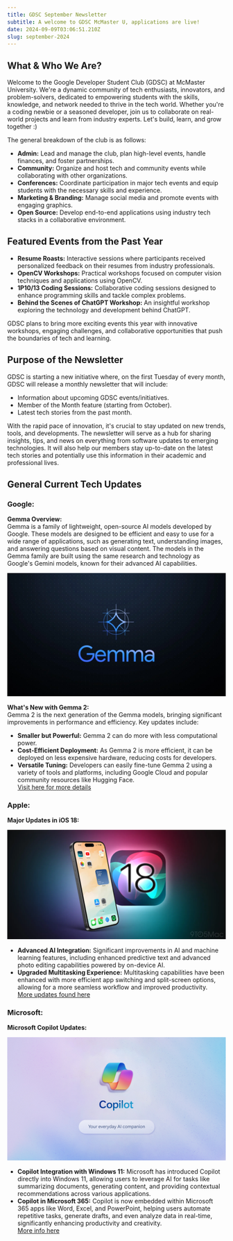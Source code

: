 ```yaml
---
title: GDSC September Newsletter
subtitle: A welcome to GDSC McMaster U, applications are live!
date: 2024-09-09T03:06:51.210Z
slug: september-2024
---
```

## What & Who We Are?

Welcome to the Google Developer Student Club (GDSC) at McMaster University. We're a dynamic community of tech enthusiasts, innovators, and problem-solvers, dedicated to empowering students with the skills, knowledge, and network needed to thrive in the tech world. Whether you're a coding newbie or a seasoned developer, join us to collaborate on real-world projects and learn from industry experts. Let's build, learn, and grow together :)

The general breakdown of the club is as follows:

* **Admin:** Lead and manage the club, plan high-level events, handle finances, and foster partnerships.
* **Community:** Organize and host tech and community events while collaborating with other organizations.
* **Conferences:** Coordinate participation in major tech events and equip students with the necessary skills and experience.
* **Marketing & Branding:** Manage social media and promote events with engaging graphics.
* **Open Source:** Develop end-to-end applications using industry tech stacks in a collaborative environment.

<!-- \*(The detailed description is on the third page, but it depends if we want to keep it, due to space constraints.)\* -->

## Featured Events from the Past Year

* **Resume Roasts:** Interactive sessions where participants received personalized feedback on their resumes from industry professionals.
* **OpenCV Workshops:** Practical workshops focused on computer vision techniques and applications using OpenCV.
* **1P10/13 Coding Sessions:** Collaborative coding sessions designed to enhance programming skills and tackle complex problems.
* **Behind the Scenes of ChatGPT Workshop:** An insightful workshop exploring the technology and development behind ChatGPT.

GDSC plans to bring more exciting events this year with innovative workshops, engaging challenges, and collaborative opportunities that push the boundaries of tech and learning.

## Purpose of the Newsletter

GDSC is starting a new initiative where, on the first Tuesday of every month, GDSC will release a monthly newsletter that will include:

* Information about upcoming GDSC events/initiatives.
* Member of the Month feature (starting from October).
* Latest tech stories from the past month.

With the rapid pace of innovation, it's crucial to stay updated on new trends, tools, and developments. The newsletter will serve as a hub for sharing insights, tips, and news on everything from software updates to emerging technologies. It will also help our members stay up-to-date on the latest tech stories and potentially use this information in their academic and professional lives.

## General Current Tech Updates

### Google:

**Gemma Overview:**\
Gemma is a family of lightweight, open-source AI models developed by Google. These models are designed to be efficient and easy to use for a wide range of applications, such as generating text, understanding images, and answering questions based on visual content. The models in the Gemma family are built using the same research and technology as Google's Gemini models, known for their advanced AI capabilities.

![Google Gemma Image](gemma.webp "Google Gemma")

**What's New with Gemma 2:**\
Gemma 2 is the next generation of the Gemma models, bringing significant improvements in performance and efficiency. Key updates include:  

* **Smaller but Powerful:** Gemma 2 can do more with less computational power.
* **Cost-Efficient Deployment:** As Gemma 2 is more efficient, it can be deployed on less expensive hardware, reducing costs for developers.
* **Versatile Tuning:** Developers can easily fine-tune Gemma 2 using a variety of tools and platforms, including Google Cloud and popular community resources like Hugging Face.\
  [Visit here for more details](https://developers.googleblog.com/en/)

### Apple:

**Major Updates in iOS 18:**

![Apple iOS 18 Image](ios-18.webp "Apple iOS 18")

* **Advanced AI Integration:** Significant improvements in AI and machine learning features, including enhanced predictive text and advanced photo editing capabilities powered by on-device AI.
* **Upgraded Multitasking Experience:** Multitasking capabilities have been enhanced with more efficient app switching and split-screen options, allowing for a more seamless workflow and improved productivity.\
  [More updates found here](https://www.apple.com/ca/ios/ios-18-preview/)

### Microsoft:

**Microsoft Copilot Updates:**

![Microsoft Copilot Image](copilot.jpg "Microsoft Copilot")

* **Copilot Integration with Windows 11:** Microsoft has introduced Copilot directly into Windows 11, allowing users to leverage AI for tasks like summarizing documents, generating content, and providing contextual recommendations across various applications.
* **Copilot in Microsoft 365:** Copilot is now embedded within Microsoft 365 apps like Word, Excel, and PowerPoint, helping users automate repetitive tasks, generate drafts, and even analyze data in real-time, significantly enhancing productivity and creativity.\
  [More info here](https://blogs.microsoft.com/blog/2024/05/20/introducing-copilot-pcs/)